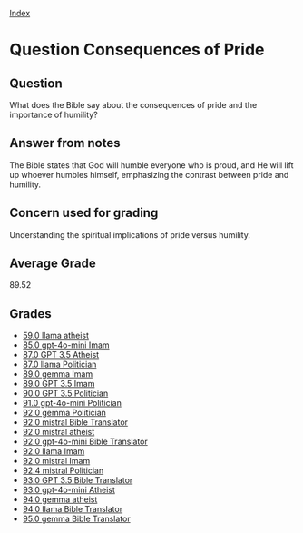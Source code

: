 
[Index](../../index.md)
# Question Consequences of Pride
## Question
What does the Bible say about the consequences of pride and the importance of humility?

## Answer from notes
The Bible states that God will humble everyone who is proud, and He will lift up whoever humbles himself, emphasizing the contrast between pride and humility.

## Concern used for grading
Understanding the spiritual implications of pride versus humility.

## Average Grade
89.52

## Grades
 * [59.0 llama atheist](../answers/llama_atheist/Consequences_of_Pride.md)
 * [85.0 gpt-4o-mini Imam](../answers/gpt-4o-mini_Imam/Consequences_of_Pride.md)
 * [87.0 GPT 3.5 Atheist](../answers/GPT_3.5_Atheist/Consequences_of_Pride.md)
 * [87.0 llama Politician](../answers/llama_Politician/Consequences_of_Pride.md)
 * [89.0 gemma Imam](../answers/gemma_Imam/Consequences_of_Pride.md)
 * [89.0 GPT 3.5 Imam](../answers/GPT_3.5_Imam/Consequences_of_Pride.md)
 * [90.0 GPT 3.5 Politician](../answers/GPT_3.5_Politician/Consequences_of_Pride.md)
 * [91.0 gpt-4o-mini Politician](../answers/gpt-4o-mini_Politician/Consequences_of_Pride.md)
 * [92.0 gemma Politician](../answers/gemma_Politician/Consequences_of_Pride.md)
 * [92.0 mistral Bible Translator](../answers/mistral_Bible_Translator/Consequences_of_Pride.md)
 * [92.0 mistral atheist](../answers/mistral_atheist/Consequences_of_Pride.md)
 * [92.0 gpt-4o-mini Bible Translator](../answers/gpt-4o-mini_Bible_Translator/Consequences_of_Pride.md)
 * [92.0 llama Imam](../answers/llama_Imam/Consequences_of_Pride.md)
 * [92.0 mistral Imam](../answers/mistral_Imam/Consequences_of_Pride.md)
 * [92.4 mistral Politician](../answers/mistral_Politician/Consequences_of_Pride.md)
 * [93.0 GPT 3.5 Bible Translator](../answers/GPT_3.5_Bible_Translator/Consequences_of_Pride.md)
 * [93.0 gpt-4o-mini Atheist](../answers/gpt-4o-mini_Atheist/Consequences_of_Pride.md)
 * [94.0 gemma atheist](../answers/gemma_atheist/Consequences_of_Pride.md)
 * [94.0 llama Bible Translator](../answers/llama_Bible_Translator/Consequences_of_Pride.md)
 * [95.0 gemma Bible Translator](../answers/gemma_Bible_Translator/Consequences_of_Pride.md)
